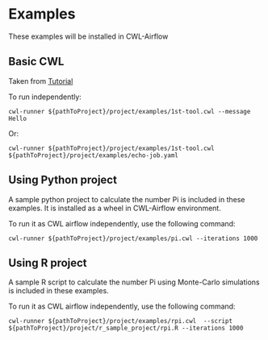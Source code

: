 # Examples
                    
These examples will be installed in CWL-Airflow

## Basic CWL
Taken from [Tutorial](https://www.commonwl.org/user_guide/02-1st-example/index.html)

To run independently:

    cwl-runner ${pathToProject}/project/examples/1st-tool.cwl --message Hello    
                                                                             
Or:

    cwl-runner ${pathToProject}/project/examples/1st-tool.cwl  ${pathToProject}/project/examples/echo-job.yaml   

## Using Python project
A sample python project to calculate the number 
Pi is included in these examples. It is installed as a wheel in CWL-Airflow
environment.

To run it as CWL airflow independently, use the following command:

    cwl-runner ${pathToProject}/project/examples/pi.cwl --iterations 1000 

## Using R project
A sample R script to calculate the number Pi using Monte-Carlo simulations
is included in these examples.

To run it as CWL airflow independently, use the following command:

    cwl-runner ${pathToProject}/project/examples/rpi.cwl  --script ${pathToProject}/project/r_sample_project/rpi.R --iterations 1000  
